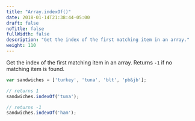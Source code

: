 ```yaml
---
title: "Array.indexOf()"
date: 2018-01-14T21:38:44-05:00
draft: false
noTitle: false
fullWidth: false
description: "Get the index of the first matching item in an array."
weight: 110
---
```


Get the index of the first matching item in an array. Returns `-1` if no matching item is found.

```javascript
var sandwiches = ['turkey', 'tuna', 'blt', 'pb&jb'];

// returns 1
sandwiches.indexOf('tuna');

// returns -1
sandwiches.indexOf('ham');
```